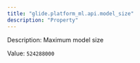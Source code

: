 ```yaml
---
title: "glide.platform_ml.api.model_size"
description: "Property"
---
```


Description: Maximum model size

Value: `524288000`